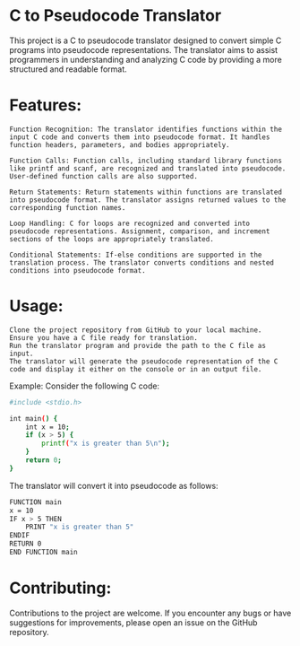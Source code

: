 # C to Pseudocode Translator
This project is a C to pseudocode translator designed to convert simple C programs into pseudocode representations. The translator aims to assist programmers in understanding and analyzing C code by providing a more structured and readable format.

# Features:
```
Function Recognition: The translator identifies functions within the input C code and converts them into pseudocode format. It handles function headers, parameters, and bodies appropriately.

Function Calls: Function calls, including standard library functions like printf and scanf, are recognized and translated into pseudocode. User-defined function calls are also supported.

Return Statements: Return statements within functions are translated into pseudocode format. The translator assigns returned values to the corresponding function names.

Loop Handling: C for loops are recognized and converted into pseudocode representations. Assignment, comparison, and increment sections of the loops are appropriately translated.

Conditional Statements: If-else conditions are supported in the translation process. The translator converts conditions and nested conditions into pseudocode format.
```

# Usage:
```
Clone the project repository from GitHub to your local machine.
Ensure you have a C file ready for translation.
Run the translator program and provide the path to the C file as input.
The translator will generate the pseudocode representation of the C code and display it either on the console or in an output file.
```

Example:
Consider the following C code:

```bash
#include <stdio.h>

int main() {
    int x = 10;
    if (x > 5) {
        printf("x is greater than 5\n");
    }
    return 0;
}
```

The translator will convert it into pseudocode as follows:

```bash
FUNCTION main
x = 10
IF x > 5 THEN
    PRINT "x is greater than 5"
ENDIF
RETURN 0
END FUNCTION main
```
# Contributing:
Contributions to the project are welcome. If you encounter any bugs or have suggestions for improvements, please open an issue on the GitHub repository.
